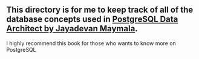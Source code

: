 ## This directory is for me to keep track of all of the database concepts used in [PostgreSQL Data Architect by Jayadevan Maymala](https://www.amazon.com/PostgreSQL-Data-Architects-Jayadevan-Maymala/dp/1783288604). 

I highly recommend this book for those who wants to know more on PostgreSQL
